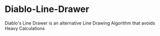 # Diablo-Line-Drawer
Diablo's Line Drawer is an alternative Line Drawing Algorithm that avoids Heavy Calculations
